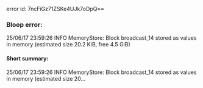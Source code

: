 error id: 7ncFiGz71ZSKe4UJk7oDpQ==
### Bloop error:

25/06/17 23:59:26 INFO MemoryStore: Block broadcast_14 stored as values in memory (estimated size 20.2 KiB, free 4.5 GiB)
#### Short summary: 

25/06/17 23:59:26 INFO MemoryStore: Block broadcast_14 stored as values in memory (estimated size 20...